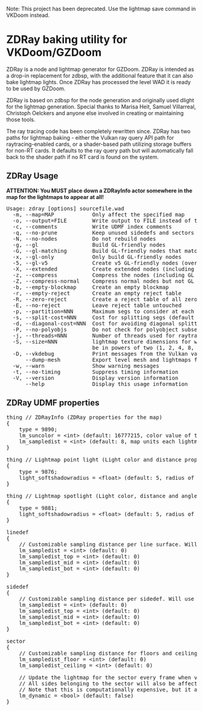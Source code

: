 
Note: This project has been deprecated. Use the lightmap save command in VKDoom instead.

# ZDRay baking utility for VKDoom/GZDoom

ZDRay is a node and lightmap generator for GZDoom. ZDRay is intended as a drop-in replacement for zdbsp, with the additional feature that it can also bake lightmap lights. Once ZDRay has processed the level WAD it is ready to be used by GZDoom.

ZDRay is based on zdbsp for the node generation and originally used dlight for the lightmap generation. Special thanks to Marisa Heit, Samuel Villarreal, Christoph Oelckers and anyone else involved in creating or maintaining those tools.

The ray tracing code has been completely rewritten since. ZDRay has two paths for lightmap baking - either the Vulkan ray query API path for raytracing-enabled cards, or a shader-based path utilizing storage buffers for non-RT cards. It defaults to the ray query path but will automatically fall back to the shader path if no RT card is found on the system.

## ZDRay Usage

**ATTENTION: You MUST place down a ZDRayInfo actor somewhere in the map for the lightmaps to appear at all!**

<pre>
Usage: zdray [options] sourcefile.wad
  -m, --map=MAP            Only affect the specified map
  -o, --output=FILE        Write output to FILE instead of tmp.wad
  -c, --comments           Write UDMF index comments
  -q, --no-prune           Keep unused sidedefs and sectors
  -N, --no-nodes           Do not rebuild nodes
  -g, --gl                 Build GL-friendly nodes
  -G, --gl-matching        Build GL-friendly nodes that match normal nodes
  -x, --gl-only            Only build GL-friendly nodes
  -5, --gl-v5              Create v5 GL-friendly nodes (overriden by -z and -X)
  -X, --extended           Create extended nodes (including GL nodes, if built)
  -z, --compress           Compress the nodes (including GL nodes, if built)
  -Z, --compress-normal    Compress normal nodes but not GL nodes
  -b, --empty-blockmap     Create an empty blockmap
  -r, --empty-reject       Create an empty reject table
  -R, --zero-reject        Create a reject table of all zeroes
  -E, --no-reject          Leave reject table untouched
  -p, --partition=NNN      Maximum segs to consider at each node (default 64)
  -s, --split-cost=NNN     Cost for splitting segs (default 8)
  -d, --diagonal-cost=NNN  Cost for avoiding diagonal splitters (default 16)
  -P, --no-polyobjs        Do not check for polyobject subsector splits
  -j, --threads=NNN        Number of threads used for raytracing (default 64)
  -S, --size=NNN           lightmap texture dimensions for width and height must
                           be in powers of two (1, 2, 4, 8, 16, etc)
  -D, --vkdebug            Print messages from the Vulkan validation layer
      --dump-mesh          Export level mesh and lightmaps for debugging
  -w, --warn               Show warning messages
  -t, --no-timing          Suppress timing information
  -V, --version            Display version information
      --help               Display this usage information
</pre>

## ZDRay UDMF properties

<pre>
thing // ZDRayInfo (ZDRay properties for the map)
{
	type = 9890;
	lm_suncolor = &lt;int&gt; (default: 16777215, color value of the sun)
	lm_sampledist = &lt;int&gt; (default: 8, map units each lightmap texel covers, must be in powers of two)
}

thing // Lightmap point light (Light color and distance properties use the same args as dynamic lights)
{
	type = 9876;
	light_softshadowradius = &lt;float&gt; (default: 5, radius of the light source in map units; controls the shadow softness. Note that dynamic raytraced lights can also use this feature)
}

thing // Lightmap spotlight (Light color, distance and angle properties use the same args as dynamic lights)
{
	type = 9881;
	light_softshadowradius = &lt;float&gt; (default: 5, radius of the light source in map units; controls the shadow softness. Note that dynamic raytraced lights can also use this feature)
}

linedef
{
	// Customizable sampling distance per line surface. Will use the value from the ZDRayInfo actor by default.
	lm_sampledist = &lt;int&gt; (default: 0)
	lm_sampledist_top = &lt;int&gt; (default: 0)
	lm_sampledist_mid = &lt;int&gt; (default: 0)
	lm_sampledist_bot = &lt;int&gt; (default: 0)
}

sidedef
{
	// Customizable sampling distance per sidedef. Will use the value from the ZDRayInfo actor by default.
	lm_sampledist = &lt;int&gt; (default: 0)
	lm_sampledist_top = &lt;int&gt; (default: 0)
	lm_sampledist_mid = &lt;int&gt; (default: 0)
	lm_sampledist_bot = &lt;int&gt; (default: 0)
}

sector
{
	// Customizable sampling distance for floors and ceilings.
	lm_sampledist_floor = &lt;int&gt; (default: 0)
	lm_sampledist_ceiling = &lt;int&gt; (default: 0)

	// Update the lightmap for the sector every frame when visible in the game.
	// All sides belonging to the sector will also be affected.
	// Note that this is computationally expensive, but it allows animated and moving lights.
	lm_dynamic = &lt;bool&gt; (default: false)
}
</pre>
